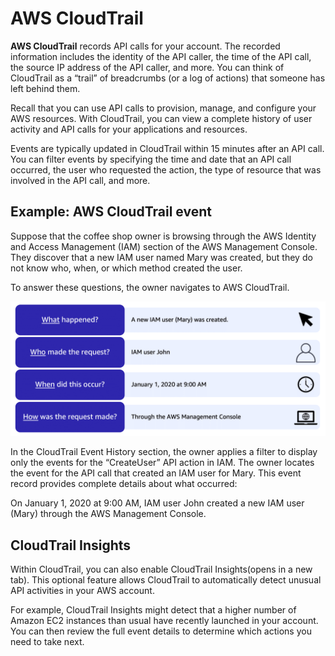 # AWS CloudTrail

**AWS CloudTrail** records API calls for your account. The recorded information includes the identity of the API caller, the time of the API call, the source IP address of the API caller, and more. You can think of CloudTrail as a “trail” of breadcrumbs (or a log of actions) that someone has left behind them.

Recall that you can use API calls to provision, manage, and configure your AWS resources. With CloudTrail, you can view a complete history of user activity and API calls for your applications and resources.

Events are typically updated in CloudTrail within 15 minutes after an API call. You can filter events by specifying the time and date that an API call occurred, the user who requested the action, the type of resource that was involved in the API call, and more.

## Example: AWS CloudTrail event

Suppose that the coffee shop owner is browsing through the AWS Identity and Access Management (IAM) section of the AWS Management Console. They discover that a new IAM user named Mary was created, but they do not know who, when, or which method created the user.

To answer these questions, the owner navigates to AWS CloudTrail.

![Alt text](ygxhJZDwbLcJGdqI_LpdzY_ElDiXoJpKQ.png)

In the CloudTrail Event History section, the owner applies a filter to display only the events for the “CreateUser” API action in IAM. The owner locates the event for the API call that created an IAM user for Mary. This event record provides complete details about what occurred: 

On January 1, 2020 at 9:00 AM, IAM user John created a new IAM user (Mary) through the AWS Management Console.

## CloudTrail Insights

Within CloudTrail, you can also enable CloudTrail Insights(opens in a new tab). This optional feature allows CloudTrail to automatically detect unusual API activities in your AWS account. 

For example, CloudTrail Insights might detect that a higher number of Amazon EC2 instances than usual have recently launched in your account. You can then review the full event details to determine which actions you need to take next.

